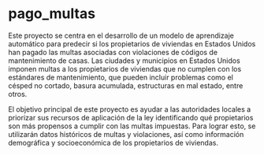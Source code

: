# pago_multas

Este proyecto se centra en el desarrollo de un modelo de aprendizaje automático para predecir si los propietarios de viviendas en Estados Unidos han pagado las multas asociadas con violaciones de códigos de mantenimiento de casas. Las ciudades y municipios en Estados Unidos imponen multas a los propietarios de viviendas que no cumplen con los estándares de mantenimiento, que pueden incluir problemas como el césped no cortado, basura acumulada, estructuras en mal estado, entre otros.

El objetivo principal de este proyecto es ayudar a las autoridades locales a priorizar sus recursos de aplicación de la ley identificando qué propietarios son más propensos a cumplir con las multas impuestas. Para lograr esto, se utilizarán datos históricos de multas y violaciones, así como información demográfica y socioeconómica de los propietarios de viviendas.
